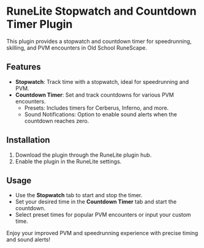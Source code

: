 # RuneLite Stopwatch and Countdown Timer Plugin

This plugin provides a stopwatch and countdown timer for speedrunning, skilling, and PVM encounters in Old School RuneScape.

## Features

- **Stopwatch**: Track time with a stopwatch, ideal for speedrunning and PVM.
- **Countdown Timer**: Set and track countdowns for various PVM encounters.
    - Presets: Includes timers for Cerberus, Inferno, and more.
    - Sound Notifications: Option to enable sound alerts when the countdown reaches zero.

## Installation

1. Download the plugin through the RuneLite plugin hub.
2. Enable the plugin in the RuneLite settings.

## Usage

- Use the **Stopwatch** tab to start and stop the timer.
- Set your desired time in the **Countdown Timer** tab and start the countdown.
- Select preset times for popular PVM encounters or input your custom time.

Enjoy your improved PVM and speedrunning experience with precise timing and sound alerts!

